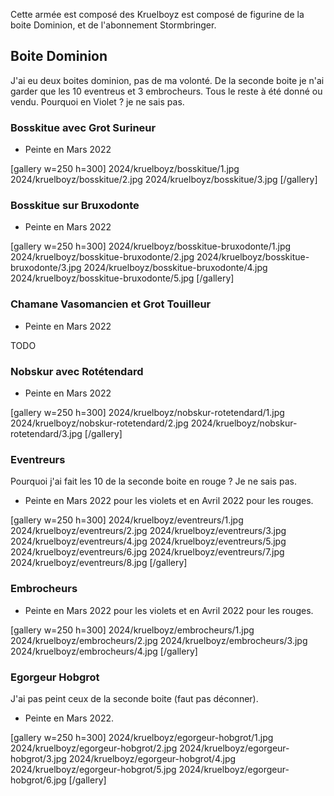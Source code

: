 
Cette armée est composé des Kruelboyz est composé de figurine de la boite Dominion, et de l'abonnement Stormbringer.

## Boite Dominion

J'ai eu deux boites dominion, pas de ma volonté. De la seconde boite je n'ai garder que les 10 eventreus et 3 embrocheurs.
Tous le reste à été donné ou vendu.
Pourquoi en Violet ? je ne sais pas.

### Bosskitue avec Grot Surineur

- Peinte en Mars 2022

[gallery w=250 h=300]
2024/kruelboyz/bosskitue/1.jpg
2024/kruelboyz/bosskitue/2.jpg
2024/kruelboyz/bosskitue/3.jpg
[/gallery]

### Bosskitue sur Bruxodonte

- Peinte en Mars 2022

[gallery w=250 h=300]
2024/kruelboyz/bosskitue-bruxodonte/1.jpg
2024/kruelboyz/bosskitue-bruxodonte/2.jpg
2024/kruelboyz/bosskitue-bruxodonte/3.jpg
2024/kruelboyz/bosskitue-bruxodonte/4.jpg
2024/kruelboyz/bosskitue-bruxodonte/5.jpg
[/gallery]

### Chamane Vasomancien et Grot Touilleur

- Peinte en Mars 2022

TODO

### Nobskur avec Rotétendard

- Peinte en Mars 2022

[gallery w=250 h=300]
2024/kruelboyz/nobskur-rotetendard/1.jpg
2024/kruelboyz/nobskur-rotetendard/2.jpg
2024/kruelboyz/nobskur-rotetendard/3.jpg
[/gallery]

### Eventreurs

Pourquoi j'ai fait les 10 de la seconde boite en rouge ? Je ne sais pas.

- Peinte en Mars 2022 pour les violets et en Avril 2022 pour les rouges.

[gallery w=250 h=300]
2024/kruelboyz/eventreurs/1.jpg
2024/kruelboyz/eventreurs/2.jpg
2024/kruelboyz/eventreurs/3.jpg
2024/kruelboyz/eventreurs/4.jpg
2024/kruelboyz/eventreurs/5.jpg
2024/kruelboyz/eventreurs/6.jpg
2024/kruelboyz/eventreurs/7.jpg
2024/kruelboyz/eventreurs/8.jpg
[/gallery]

### Embrocheurs

- Peinte en Mars 2022 pour les violets et en Avril 2022 pour les rouges.

[gallery w=250 h=300]
2024/kruelboyz/embrocheurs/1.jpg
2024/kruelboyz/embrocheurs/2.jpg
2024/kruelboyz/embrocheurs/3.jpg
2024/kruelboyz/embrocheurs/4.jpg
[/gallery]

### Egorgeur Hobgrot

J'ai pas peint ceux de la seconde boite (faut pas déconner).

- Peinte en Mars 2022.

[gallery w=250 h=300]
2024/kruelboyz/egorgeur-hobgrot/1.jpg
2024/kruelboyz/egorgeur-hobgrot/2.jpg
2024/kruelboyz/egorgeur-hobgrot/3.jpg
2024/kruelboyz/egorgeur-hobgrot/4.jpg
2024/kruelboyz/egorgeur-hobgrot/5.jpg
2024/kruelboyz/egorgeur-hobgrot/6.jpg
[/gallery]

